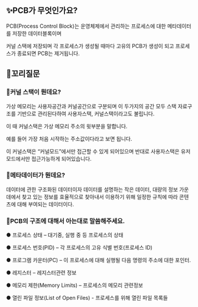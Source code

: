 ## ✨PCB가 무엇인가요?

PCB(Process Control Block)는 운영체제에서 관리하는 프로세스에 대한 메타데이터를 저장한 데이터블록이며

커널 스택에 저장되며 각 프로세스가 생성될 때마다 고유의 PCB가 생성이 되고 프로세스가 종료되면 PCB는 제거됩니다.

## 🔁꼬리질문

### 🤔커널 스택이 뭔데요?

가상 메모리는 사용자공간과 커널공간으로 구분되며 이 두가지의 공간 모두 스택 자료구조를 기반으로 관리된다하여 사용자스택, 커널스택이라고도 불립니다.

이 때 커널스택은 가상 메모리 주소의 윗부분을 말합니다.

예를 들어 가장 처음 시작하는 주소값이다라고 보면 됩니다.

이 커널스택은 “커널모드”에서만 접근할 수 있게 되어있으며 반대로 사용자스택은 유저모드에서만 접근가능하게 되어있습니다.

### 🤔메타데이터가 뭔데요?

데이터에 관한 구조화된 데이터이자 데이터를 설명하는 작은 데이터, 대량의 정보 가운데에서 찾고 있는 정보를 효율적으로 찾아내서 이용하기 위해 일정한 규칙에 따라 콘텐츠에 대해 부여되는 데이터이다.

### 🤔PCB의 구조에 대해서 아는대로 말씀해주세요.

● 프로세스 상태 – 대기중, 실행 중 등 프로세스의 상태

● 프로세스 번호(PID) – 각 프로세스의 고유 식별 번호(프로세스 ID)

● 프로그램 카운터(PC) – 이 프로세스에 대해 실행될 다음 명령의 주소에 대한 포인터.

● 레지스터 – 레지스터관련 정보

● 메모리 제한(Memory Limits) – 프로세스의 메모리 관련정보

● 열린 파일 정보(List of Open Files) - 프로세스를 위해 열린 파일 목록들
